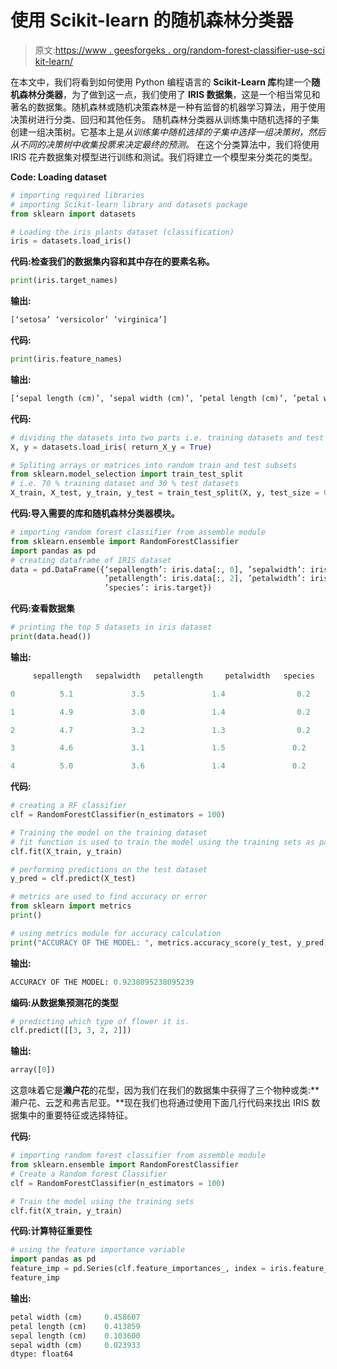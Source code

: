 # 使用 Scikit-learn 的随机森林分类器

> 原文:[https://www . geesforgeks . org/random-forest-classifier-use-sci kit-learn/](https://www.geeksforgeeks.org/random-forest-classifier-using-scikit-learn/)

在本文中，我们将看到如何使用 Python 编程语言的 **Scikit-Learn 库**构建一个**随机森林分类器**，为了做到这一点，我们使用了 **IRIS 数据集**，这是一个相当常见和著名的数据集。随机森林或随机决策森林是一种有监督的机器学习算法，用于使用决策树进行分类、回归和其他任务。
随机森林分类器从训练集中随机选择的子集创建一组决策树。它基本上是*从训练集中随机选择的子集中选择一组决策树，然后从不同的决策树中收集投票来决定最终的预测。*
在这个分类算法中，我们将使用 IRIS 花卉数据集对模型进行训练和测试。我们将建立一个模型来分类花的类型。

**Code: Loading dataset**

```py
# importing required libraries
# importing Scikit-learn library and datasets package
from sklearn import datasets 

# Loading the iris plants dataset (classification)
iris = datasets.load_iris()   
```

**代码:检查我们的数据集内容和其中存在的要素名称。**

```py
print(iris.target_names)
```

**输出:**

```py
[‘setosa’ ‘versicolor’ ‘virginica’]
```

**代码:**

```py
print(iris.feature_names)
```

**输出:**

```py
[‘sepal length (cm)’, ’sepal width (cm)’, ’petal length (cm)’, ’petal width (cm)’]
```

**代码:**

```py
# dividing the datasets into two parts i.e. training datasets and test datasets
X, y = datasets.load_iris( return_X_y = True)

# Spliting arrays or matrices into random train and test subsets
from sklearn.model_selection import train_test_split
# i.e. 70 % training dataset and 30 % test datasets
X_train, X_test, y_train, y_test = train_test_split(X, y, test_size = 0.30)
```

**代码:导入需要的库和随机森林分类器模块。**

```py
# importing random forest classifier from assemble module
from sklearn.ensemble import RandomForestClassifier
import pandas as pd
# creating dataframe of IRIS dataset
data = pd.DataFrame({‘sepallength’: iris.data[:, 0], ’sepalwidth’: iris.data[:, 1],
                     ’petallength’: iris.data[:, 2], ’petalwidth’: iris.data[:, 3],
                     ’species’: iris.target})
```

**代码:查看数据集**

```py
# printing the top 5 datasets in iris dataset
print(data.head())
```

**输出:**

```py
     sepallength   sepalwidth   petallength     petalwidth   species

0          5.1             3.5               1.4                0.2           0

1          4.9             3.0               1.4                0.2           0

2          4.7             3.2               1.3                0.2           0

3          4.6             3.1               1.5               0.2            0

4          5.0             3.6               1.4               0.2            0
```

**代码:**

```py
# creating a RF classifier
clf = RandomForestClassifier(n_estimators = 100) 

# Training the model on the training dataset
# fit function is used to train the model using the training sets as parameters
clf.fit(X_train, y_train)

# performing predictions on the test dataset
y_pred = clf.predict(X_test)

# metrics are used to find accuracy or error
from sklearn import metrics 
print()

# using metrics module for accuracy calculation
print("ACCURACY OF THE MODEL: ", metrics.accuracy_score(y_test, y_pred))
```

**输出:**

```py
ACCURACY OF THE MODEL: 0.9238095238095239
```

**编码:从数据集预测花的类型**

```py
# predicting which type of flower it is.
clf.predict([[3, 3, 2, 2]])
```

**输出:**

```py
array([0])
```

这意味着它是**濑户花**的花型，因为我们在我们的数据集中获得了三个物种或类:**濑户花、云芝和弗吉尼亚。**现在我们也将通过使用下面几行代码来找出 IRIS 数据集中的重要特征或选择特征。

**代码:**

```py
# importing random forest classifier from assemble module
from sklearn.ensemble import RandomForestClassifier
# Create a Random forest Classifier
clf = RandomForestClassifier(n_estimators = 100)

# Train the model using the training sets
clf.fit(X_train, y_train)
```

**代码:计算特征重要性**

```py
# using the feature importance variable
import pandas as pd
feature_imp = pd.Series(clf.feature_importances_, index = iris.feature_names).sort_values(ascending = False)
feature_imp
```

**输出:**

```py
petal width (cm)     0.458607
petal length (cm)    0.413859
sepal length (cm)    0.103600
sepal width (cm)     0.023933
dtype: float64

```